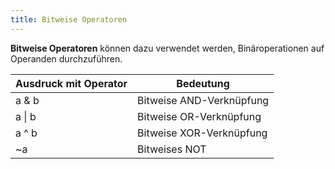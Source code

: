 ```yaml
---
title: Bitweise Operatoren
---
```


**Bitweise Operatoren** können dazu verwendet werden, Binäroperationen auf Operanden durchzuführen.

| Ausdruck mit Operator | Bedeutung |
| --------------------- | --------- |
| a & b | Bitweise AND-Verknüpfung |
| a \| b | Bitweise OR-Verknüpfung |
| a ^ b | Bitweise XOR-Verknüpfung |
| ~a | Bitweises NOT |
